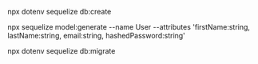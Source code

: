 npx dotenv sequelize db:create

npx sequelize model:generate --name User --attributes 'firstName:string, lastName:string, email:string, hashedPassword:string'

npx dotenv sequelize db:migrate
